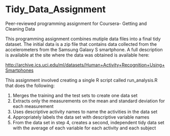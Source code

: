 # Tidy_Data_Assignment
Peer-reviewed programming assignment for Coursera- Getting and Cleaning Data 

This programming assignment combines mutiple data files into a final tidy dataset.  The initial data is a zip file that contains data collected from the accelerometers from the Samsung Galaxy S smartphone. A full description is available at the site where the data was obtained is available here:

http://archive.ics.uci.edu/ml/datasets/Human+Activity+Recognition+Using+Smartphones

This assignment involved creating a single R script called run_analysis.R that does the following:

1. Merges the training and the test sets to create one data set
2. Extracts only the measurements on the mean and standard deviation for each measurement
3. Uses descriptive activity names to name the activities in the data set
4. Appropriately labels the data set with descriptive variable names
5. From the data set in step 4, creates a second, independent tidy data set with the average of each variable for each activity and each subject
